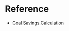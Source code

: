 # Reference
- [Goal Savings Calculation](https://www.wealthmeta.com/calculator/savings-goal-calculator)